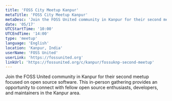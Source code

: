 ```yaml
---
title: 'FOSS City Meetup Kanpur'
metaTitle: 'FOSS City Meetup Kanpur'
metaDesc: 'Join the FOSS United community in Kanpur for their second meetup focused on open source software.'
date: '05/17'
UTCStartTime: '10:00'
UTCEndTime: '14:00'
type: 'meetup'
language: 'English'
location: 'Kanpur, India'
userName: 'FOSS United'
userLink: 'https://fossunited.org'
linkUrl: 'https://fossunited.org/c/kanpur/fossuknp-second-meetup'
---
```


Join the FOSS United community in Kanpur for their second meetup focused on open source software. This in-person gathering provides an opportunity to connect with fellow open source enthusiasts, developers, and maintainers in the Kanpur area.
